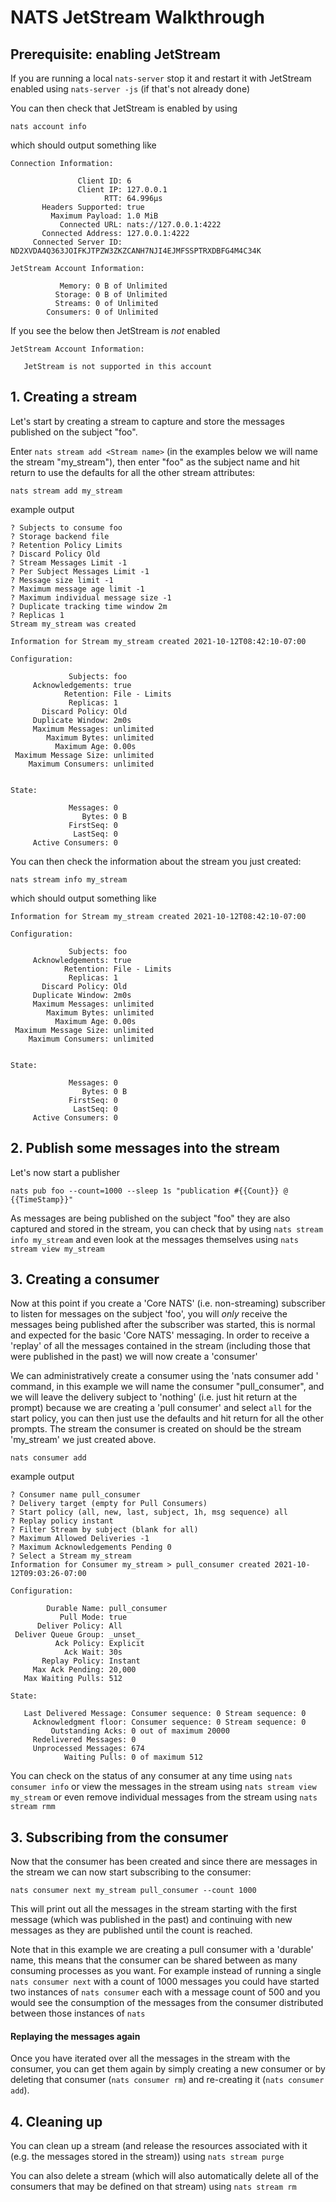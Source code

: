 # NATS JetStream Walkthrough

## Prerequisite: enabling JetStream

If you are running a local `nats-server` stop it and restart it with JetStream enabled using `nats-server -js` (if that's not already done)

You can then check that JetStream is enabled by using 

```shell
nats account info
```
which should output something like
```
Connection Information:

               Client ID: 6
               Client IP: 127.0.0.1
                     RTT: 64.996µs
       Headers Supported: true
         Maximum Payload: 1.0 MiB
           Connected URL: nats://127.0.0.1:4222
       Connected Address: 127.0.0.1:4222
     Connected Server ID: ND2XVDA4Q363JOIFKJTPZW3ZKZCANH7NJI4EJMFSSPTRXDBFG4M4C34K

JetStream Account Information:

           Memory: 0 B of Unlimited
          Storage: 0 B of Unlimited
          Streams: 0 of Unlimited
        Consumers: 0 of Unlimited 
```

If you see the below then JetStream is _not_ enabled

```text
JetStream Account Information:

   JetStream is not supported in this account
```

## 1. Creating a stream

Let's start by creating a stream to capture and store the messages published on the subject "foo".

Enter `nats stream add <Stream name>` (in the examples below we will name the stream "my_stream"), then enter "foo" as the subject name and hit return to use the defaults for all the other stream attributes:

```shell
nats stream add my_stream
```
example output
```text
? Subjects to consume foo
? Storage backend file
? Retention Policy Limits
? Discard Policy Old
? Stream Messages Limit -1
? Per Subject Messages Limit -1
? Message size limit -1
? Maximum message age limit -1
? Maximum individual message size -1
? Duplicate tracking time window 2m
? Replicas 1
Stream my_stream was created

Information for Stream my_stream created 2021-10-12T08:42:10-07:00

Configuration:

             Subjects: foo
     Acknowledgements: true
            Retention: File - Limits
             Replicas: 1
       Discard Policy: Old
     Duplicate Window: 2m0s
     Maximum Messages: unlimited
        Maximum Bytes: unlimited
          Maximum Age: 0.00s
 Maximum Message Size: unlimited
    Maximum Consumers: unlimited


State:

             Messages: 0
                Bytes: 0 B
             FirstSeq: 0
              LastSeq: 0
     Active Consumers: 0
```

You can then check the information about the stream you just created:

```shell
nats stream info my_stream
```
which should output something like
```text
Information for Stream my_stream created 2021-10-12T08:42:10-07:00

Configuration:

             Subjects: foo
     Acknowledgements: true
            Retention: File - Limits
             Replicas: 1
       Discard Policy: Old
     Duplicate Window: 2m0s
     Maximum Messages: unlimited
        Maximum Bytes: unlimited
          Maximum Age: 0.00s
 Maximum Message Size: unlimited
    Maximum Consumers: unlimited


State:

             Messages: 0
                Bytes: 0 B
             FirstSeq: 0
              LastSeq: 0
     Active Consumers: 0
```

## 2. Publish some messages into the stream

Let's now start a publisher

```shell
nats pub foo --count=1000 --sleep 1s "publication #{{Count}} @ {{TimeStamp}}"
```

As messages are being published on the subject "foo" they are also captured and stored in the stream, you can check that by using `nats stream info my_stream` and even look at the messages themselves using `nats stream view my_stream`

## 3. Creating a consumer

Now at this point if you create a 'Core NATS' (i.e. non-streaming) subscriber to listen for messages on the subject 'foo', you will _only_ receive the messages being published after the subscriber was started, this is normal and expected for the basic 'Core NATS' messaging. In order to receive a 'replay' of all the messages contained in the stream (including those that were published in the past) we will now create a 'consumer'

We can administratively create a consumer using the 'nats consumer add <Consumer name>' command, in this example we will name the consumer "pull_consumer", and we will leave the delivery subject to 'nothing' (i.e. just hit return at the prompt) because we are creating a 'pull consumer' and select `all` for the start policy, you can then just use the defaults and hit return for all the other prompts. The stream the consumer is created on should be the stream 'my_stream' we just created above.

```shell
nats consumer add
```
example output
```text
? Consumer name pull_consumer
? Delivery target (empty for Pull Consumers)
? Start policy (all, new, last, subject, 1h, msg sequence) all
? Replay policy instant
? Filter Stream by subject (blank for all)
? Maximum Allowed Deliveries -1
? Maximum Acknowledgements Pending 0
? Select a Stream my_stream
Information for Consumer my_stream > pull_consumer created 2021-10-12T09:03:26-07:00

Configuration:

        Durable Name: pull_consumer
           Pull Mode: true
      Deliver Policy: All
 Deliver Queue Group: _unset_
          Ack Policy: Explicit
            Ack Wait: 30s
       Replay Policy: Instant
     Max Ack Pending: 20,000
   Max Waiting Pulls: 512

State:

   Last Delivered Message: Consumer sequence: 0 Stream sequence: 0
     Acknowledgment floor: Consumer sequence: 0 Stream sequence: 0
         Outstanding Acks: 0 out of maximum 20000
     Redelivered Messages: 0
     Unprocessed Messages: 674
            Waiting Pulls: 0 of maximum 512
```

You can check on the status of any consumer at any time using `nats consumer info` or view the messages in the stream using `nats stream view my_stream` or even remove individual messages from the stream using `nats stream rmm`

## 3. Subscribing from the consumer

Now that the consumer has been created and since there are messages in the stream we can now start subscribing to the consumer:

```shell
nats consumer next my_stream pull_consumer --count 1000
```

This will print out all the messages in the stream starting with the first message (which was published in the past) and continuing with new messages as they are published until the count is reached.

Note that in this example we are creating a pull consumer with a 'durable' name, this means that the consumer can be shared between as many consuming processes as you want. For example instead of running a single `nats consumer next` with a count of 1000 messages you could have started two instances of `nats consumer` each with a message count of 500 and you would see the consumption of the messages from the consumer distributed between those instances of `nats`

#### Replaying the messages again

Once you have iterated over all the messages in the stream with the consumer, you can get them again by simply creating a new consumer or by deleting that consumer (`nats consumer rm`) and re-creating it (`nats consumer add`).

## 4. Cleaning up

You can clean up a stream (and release the resources associated with it (e.g. the messages stored in the stream)) using `nats stream purge`

You can also delete a stream (which will also automatically delete all of the consumers that may be defined on that stream) using `nats stream rm`
